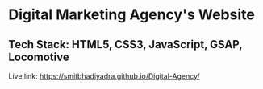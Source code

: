 # Digital Marketing Agency's Website
## Tech Stack: HTML5, CSS3, JavaScript, GSAP, Locomotive
Live link: https://smitbhadiyadra.github.io/Digital-Agency/
